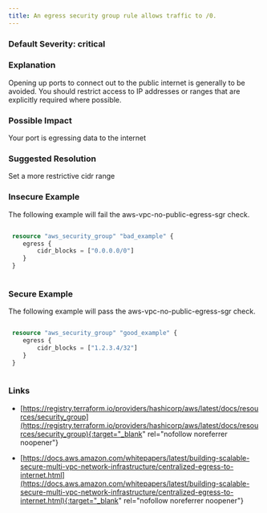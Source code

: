 ```yaml
---
title: An egress security group rule allows traffic to /0.
---
```


### Default Severity: <span class="severity critical">critical</span>

### Explanation

Opening up ports to connect out to the public internet is generally to be avoided. You should restrict access to IP addresses or ranges that are explicitly required where possible.

### Possible Impact
Your port is egressing data to the internet

### Suggested Resolution
Set a more restrictive cidr range


### Insecure Example

The following example will fail the aws-vpc-no-public-egress-sgr check.
```terraform

 resource "aws_security_group" "bad_example" {
 	egress {
 		cidr_blocks = ["0.0.0.0/0"]
 	}
 }
 
```



### Secure Example

The following example will pass the aws-vpc-no-public-egress-sgr check.
```terraform

 resource "aws_security_group" "good_example" {
 	egress {
 		cidr_blocks = ["1.2.3.4/32"]
 	}
 }
 
```



### Links


- [https://registry.terraform.io/providers/hashicorp/aws/latest/docs/resources/security_group](https://registry.terraform.io/providers/hashicorp/aws/latest/docs/resources/security_group){:target="_blank" rel="nofollow noreferrer noopener"}

- [https://docs.aws.amazon.com/whitepapers/latest/building-scalable-secure-multi-vpc-network-infrastructure/centralized-egress-to-internet.html](https://docs.aws.amazon.com/whitepapers/latest/building-scalable-secure-multi-vpc-network-infrastructure/centralized-egress-to-internet.html){:target="_blank" rel="nofollow noreferrer noopener"}



